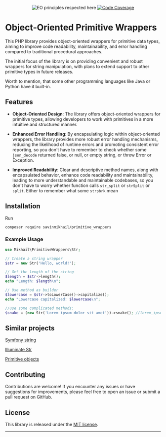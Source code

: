 <p align="center">
    <img src="https://www.elegantobjects.org/badge.svg" alt="EO principles respected here">
    <a href="https://scrutinizer-ci.com/g/savinmikhail/primitive_wrappers/?branch=main">
        <img src="https://scrutinizer-ci.com/g/savinmikhail/primitive_wrappers/badges/coverage.png?b=main" alt="Code Coverage">
    </a>
</p>

# Object-Oriented Primitive Wrappers

This PHP library provides object-oriented wrappers for primitive data types, aiming to improve code readability, 
maintainability, and error handling compared to traditional procedural approaches. 

The initial focus of the library is 
on providing convenient and robust wrappers for string manipulation, with plans to extend support to other primitive 
types in future releases. 

Worth to mention, that some other programming languages like Java or Python have it built-in.

## Features

- **Object-Oriented Design**: The library offers object-oriented wrappers for primitive types, allowing developers to 
work with primitives in a more intuitive and structured manner.


- **Enhanced Error Handling**: By encapsulating logic within object-oriented wrappers, the library provides more robust 
error handling mechanisms, reducing the likelihood of runtime errors and promoting consistent error reporting, so you 
don't have to remember to check whether some `json_decode` returned false, or null, or empty string,
or threw Error or Exception.


- **Improved Readability**: Clear and descriptive method names, along with encapsulated behavior, enhance code 
readability and maintainability, leading to more understandable and maintainable codebases, so you don't have to worry 
whether function calls `str_split` or `strSplit` or `split`. Either to remember what some `strpbrk` mean

## Installation

Run

`composer require savinmikhail/primitive_wrappers`

### Example Usage

```php
use Mikhail\PrimitiveWrappers\Str;

// Create a string wrapper
$str = new Str('Hello, world!');

// Get the length of the string
$length = $str->length();
echo "Length: $length\n";

// Use method as builder
$lowercase = $str->toLowerCase()->capitalize();
echo "Lowercase capitalized: $lowercase\n";

//use some complicated methods:
$snake = (new Str('Lorem ipsum dolor sit amet'))->snake(); //lorem_ipsum_dolor_sit_amet
```

## Similar projects
[Symfony string](https://github.com/symfony/symfony/blob/7.0/src/Symfony/Component/String/UnicodeString.php)

[Illuminate Str](https://github.com/laravel/framework/blob/9.x/src/Illuminate/Support/Str.php)

[Primitive objects](https://github.com/dobryakov/php-primitive-objects)

## Contributing

Contributions are welcome! If you encounter any issues or have suggestions for improvements, please feel free to open 
an issue or submit a pull request on GitHub.

## License

This library is released under the [MIT license](LICENSE).

---

